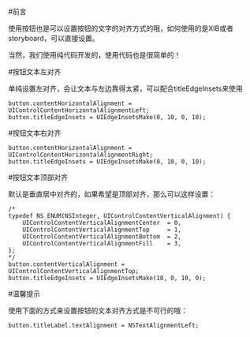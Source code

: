 #前言

使用按钮也是可以设置按钮的文字的对齐方式的哦，如何使用的是XIB或者storyboard，可以直接设置。

当然，我们使用纯代码开发的，使用代码也是很简单的！

#按钮文本左对齐

单纯设置左对齐，会让文本与左边靠得太紧，可以配合titleEdgeInsets来使用

``` 
button.contentHorizontalAlignment = UIControlContentHorizontalAlignmentLeft;  
button.titleEdgeInsets = UIEdgeInsetsMake(0, 10, 0, 10); 
``` 

#按钮文本右对齐

``` 
button.contentHorizontalAlignment = UIControlContentHorizontalAlignmentRight;  
button.titleEdgeInsets = UIEdgeInsetsMake(0, 10, 0, 10); 
``` 

#按钮文本顶部对齐

默认是垂直居中对齐的，如果希望是顶部对齐，那么可以这样设置：

``` 
/*
typedef NS_ENUM(NSInteger, UIControlContentVerticalAlignment) {
    UIControlContentVerticalAlignmentCenter  = 0,
    UIControlContentVerticalAlignmentTop     = 1,
    UIControlContentVerticalAlignmentBottom  = 2,
    UIControlContentVerticalAlignmentFill    = 3,
};
*/
button.contentVerticalAlignment = UIControlContentVerticalAlignmentTop;  
button.titleEdgeInsets = UIEdgeInsetsMake(10, 0, 10, 0); 
``` 

#温馨提示

使用下面的方式来设置按钮的文本对齐方式是不可行的哦：

```
button.titleLabel.textAlignment = NSTextAlignmentLeft;  
```
